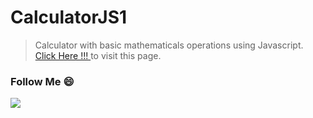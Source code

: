 # CalculatorJS1
> Calculator with basic mathematicals operations using Javascript.
> [Click Here !!! ](https://rutikkpatel.github.io/CalculatorJS1/) to visit this page.

### Follow Me 😄 
<a href="https://github.com/rutikkpatel" aria-label="Follow @rutikkpatel on GitHub"><img  src="https://img.shields.io/badge/Follow👉-@rutikkpatel-ec4438?style=for-the-badge"  />
</a>
<br>
